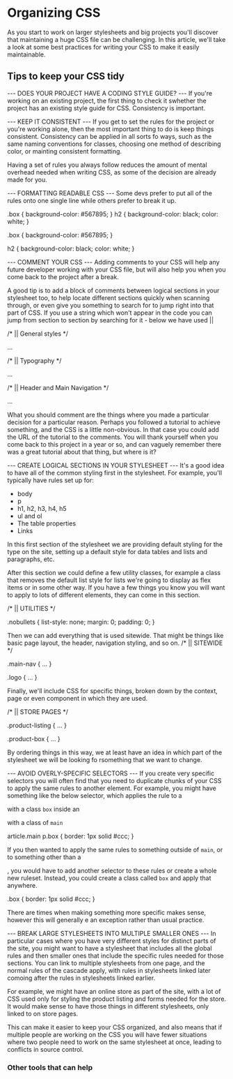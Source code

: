 # Organizing CSS #
As you start to work on larger stylesheets and big projects you'll discover that maintaining a huge CSS file can be challenging. In this article, we'll take a look at some best practices for writing your CSS to make it easily maintainable.

## Tips to keep your CSS tidy ##

--- DOES YOUR PROJECT HAVE A CODING STYLE GUIDE? ---
If you're working on an existing project, the first thing to check it swhether the project has an existing style guide for CSS. Consistency is important.

--- KEEP IT CONSISTENT ---
If you get to set the rules for the project or you're working alone, then the most important thing to do is keep things consistent. Consistency can be applied in all sorts fo ways, such as the same naming conventions for classes, choosing one method of describing color, or mainting consistent formatting.

Having a set of rules you always follow reduces the amount of mental overhead needed when writing CSS, as some of the decision are already made for you.

--- FORMATTING READABLE CSS ---
Some devs prefer to put all of the rules onto one single line while others prefer to break it up.

.box { background-color: #567895; }
h2 { background-color: black; color: white; }

.box {
  background-color: #567895;
}

h2 {
  background-color: black;
  color: white;
}

--- COMMENT YOUR CSS ---
Adding comments to your CSS will help any future developer working with your CSS file, but will also help you when you come back to the project after a break.

A good tip is to add a block of comments between logical sections in your stylesheet too, to help locate different sections quickly when scanning through, or even give you something to search for to jump right into that part of CSS. If you use a string which won't appear in the code you can jump from section to section by searching for it - below we have used ||

/* || General styles */

...

/* || Typography */

...

/* || Header and Main Navigation */

...

What you should comment are the things where you made a particular decision for a particular reason. Perhaps you followed a tutorial to achieve something, and the CSS is a little non-obvious. In that case you could add the URL of the tutorial to the comments. You will thank yourself when you come back to this project in a year or so, and can vaguely remember there was a great tutorial about that thing, but where is it?

--- CREATE LOGICAL SECTIONS IN YOUR STYLESHEET ---
It's a good idea to have all of the common styling first in the stylesheet. For example, you'll typically have rules set up for: 
  * body
  * p
  * h1, h2, h3, h4, h5
  * ul and ol
  * The table properties
  * Links

In this first section of the stylesheet we are providing default styling for the type on the site, setting up a default style for data tables and lists and paragraphs, etc.

After this section we could define a few utility classes, for example a class that removes the default list style for lists we're going to display as flex items or in some other way. If you have a few things you know you will want to apply to lots of different elements, they can come in this section.

/* || UTILITIES */

.nobullets {
  list-style: none;
  margin: 0;
  padding: 0;
}

Then we can add everything that is used sitewide. That might be things like basic page layout, the header, navigation styling, and so on.
/* || SITEWIDE */

.main-nav { ... }

.logo { ... }

Finally, we'll include CSS for specific things, broken down by the context, page or even component in which they are used.

/* || STORE PAGES */

.product-listing { ... }

.product-box { ... }

By ordering things in this way, we at least have an idea in which part of the stylesheet we will be looking fo rsomething that we want to change.

--- AVOID OVERLY-SPECIFIC SELECTORS ---
If you create very specific selectors you will often find that you need to duplicate chunks of your CSS to apply the same rules to another element. For example, you might have something like the below selector, which applies the rule to a <p> with a class `box` inside an <article> with a class of `main`

article.main p.box {
  border: 1px solid #ccc;
}

If you then wanted to apply the same rules to something outside of `main`, or to something other than a <p>, you would have to add another selector to these rules or create a whole new ruleset. Instead, you could create a class called `box` and apply that anywhere.

.box {
  border: 1px solid #ccc;
}

There are times when making something more specific makes sense, however this will generally e an exception rather than usual practice.

--- BREAK LARGE STYLESHEETS INTO MULTIPLE SMALLER ONES ---
In particular cases where you have very different styles for distinct parts of the site, you might want to have a stylesheet that includes all the global rules and then smaller ones that include the specific rules needed for those sections. You can link to multiple stylesheets from one page, and the normal rules of the cascade apply, with rules in stylesheets linked later comoing after the rules in stylesheets linked earlier.

For example, we might have an online store as part of the site, with a lot of CSS used only for styling the product listing and forms needed for the store. It would make sense to have those things in different stylesheets, only linked to on store pages.

This can make it easier to keep your CSS organized, and also means that if multiple people are working on the CSS you will have fewer situations where two people need to work on the same stylesheet at once, leading to conflicts in source control.

### Other tools that can help ###